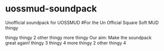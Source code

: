 # uossmud-soundpack
 Unofficial soundpack for UOSSMUD
#For the Un Official Square Soft MUD
thingy

thingy
thingy 2
other thingy
more thingy
Our aim: Make the soundpack great again!
thingy 3
thingy 4
more thingy 2
other thingy 4
